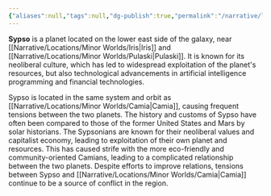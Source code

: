 ```yaml
---
{"aliases":null,"tags":null,"dg-publish":true,"permalink":"/narrative/locations/minor-worlds/sypso/","dgPassFrontmatter":true}
---
```




**Sypso** is a planet located on the lower east side of the galaxy, near [[Narrative/Locations/Minor Worlds/Iris\|Iris]] and [[Narrative/Locations/Minor Worlds/Pulaski\|Pulaski]]. It is known for its neoliberal culture, which has led to widespread exploitation of the planet's resources, but also technological advancements in artificial intelligence programming and financial technologies. 

Sypso is located in the same system and orbit as [[Narrative/Locations/Minor Worlds/Camia\|Camia]], causing frequent tensions between the two planets. The history and customs of Sypso have often been compared to those of the former United States and Mars by solar historians. The Sypsonians are known for their neoliberal values and capitalist economy, leading to exploitation of their own planet and resources. This has caused strife with the more eco-friendly and community-oriented Camians, leading to a complicated relationship between the two planets. Despite efforts to improve relations, tensions between Sypso and [[Narrative/Locations/Minor Worlds/Camia\|Camia]] continue to be a source of conflict in the region.